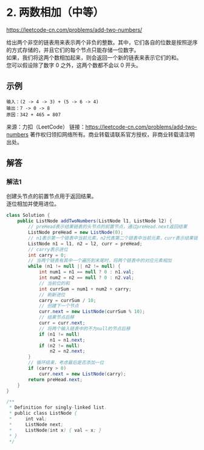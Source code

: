 # 2. 两数相加（中等）
https://leetcode-cn.com/problems/add-two-numbers/

给出两个非空的链表用来表示两个非负的整数。其中，它们各自的位数是按照逆序的方式存储的，并且它们的每个节点只能存储一位数字。\
如果，我们将这两个数相加起来，则会返回一个新的链表来表示它们的和。\
您可以假设除了数字 0 之外，这两个数都不会以 0 开头。

## 示例
```
输入：(2 -> 4 -> 3) + (5 -> 6 -> 4)
输出：7 -> 0 -> 8
原因：342 + 465 = 807
```

来源：力扣（LeetCode）
链接：https://leetcode-cn.com/problems/add-two-numbers
著作权归领扣网络所有。商业转载请联系官方授权，非商业转载请注明出处。

## 解答
### 解法1
创建头节点的前置节点用于返回结果。\
逐位相加并使用进位。
```java
class Solution {
    public ListNode addTwoNumbers(ListNode l1, ListNode l2) {
        // preHead表示结果链表的头节点的前置节点，通过preHead.next返回结果
        ListNode preHead = new ListNode(0);
        // n1表示第一个链表中当前元素，n2代表第二个链表中当前元素，curr表示结果链表中当前元素
        ListNode n1 = l1, n2 = l2, curr = preHead;
        // carry表示进位
        int carry = 0;
        // 当两个链表有其中一个遍历到末尾时，将两个链表中的对应元素相加
        while (n1 != null || n2 != null) {
            int num1 = n1 == null ? 0 : n1.val;
            int num2 = n2 == null ? 0 : n2.val;
            // 当前位的和
            int currSum = num1 + num2 + carry;
            // 刷新进位
            carry = currSum / 10;
            // 创建下一个节点
            curr.next = new ListNode(currSum % 10);
            // 结果节点后移
            curr = curr.next;
            // 将两个输入链表中的不为null的节点后移
            if (n1 != null)
                n1 = n1.next;
            if (n2 != null)
                n2 = n2.next;
        }
        // 循环结束，考虑最后是否添加一位
        if (carry > 0)
            curr.next = new ListNode(carry);
        return preHead.next;
    }
}

/**
 * Definition for singly-linked list.
 * public class ListNode {
 *     int val;
 *     ListNode next;
 *     ListNode(int x) { val = x; }
 * }
 */

```